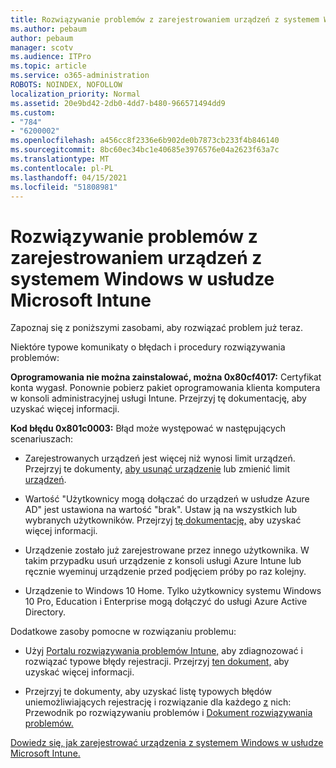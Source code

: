 ```yaml
---
title: Rozwiązywanie problemów z zarejestrowaniem urządzeń z systemem Windows w usłudze Microsoft Intune
ms.author: pebaum
author: pebaum
manager: scotv
ms.audience: ITPro
ms.topic: article
ms.service: o365-administration
ROBOTS: NOINDEX, NOFOLLOW
localization_priority: Normal
ms.assetid: 20e9bd42-2db0-4dd7-b480-966571494dd9
ms.custom:
- "784"
- "6200002"
ms.openlocfilehash: a456cc8f2336e6b902de0b7873cb233f4b846140
ms.sourcegitcommit: 8bc60ec34bc1e40685e3976576e04a2623f63a7c
ms.translationtype: MT
ms.contentlocale: pl-PL
ms.lasthandoff: 04/15/2021
ms.locfileid: "51808981"
---
```

# <a name="troubleshoot-issues-with-enrolling-windows-devices-in-microsoft-intune"></a>Rozwiązywanie problemów z zarejestrowaniem urządzeń z systemem Windows w usłudze Microsoft Intune

Zapoznaj się z poniższymi zasobami, aby rozwiązać problem już teraz.
  
Niektóre typowe komunikaty o błędach i procedury rozwiązywania problemów:
  
 **Oprogramowania nie można zainstalować, można 0x80cf4017:** Certyfikat konta wygasł. Ponownie pobierz pakiet oprogramowania klienta komputera w konsoli administracyjnej usługi Intune. Przejrzyj tę dokumentację, aby uzyskać więcej informacji.
  
 **Kod błędu 0x801c0003:** Błąd może występować w następujących scenariuszach:
  
-  Zarejestrowanych urządzeń jest więcej niż wynosi limit urządzeń. Przejrzyj te dokumenty, [aby usunąć urządzenie](https://docs.microsoft.com/intune/devices-wipe) lub zmienić limit [urządzeń](https://docs.microsoft.com/intune/enrollment-restrictions-set#set-device-limit-restrictions).

-  Wartość "Użytkownicy mogą dołączać do urządzeń w usłudze Azure AD" jest ustawiona na wartość "brak". Ustaw ją na wszystkich lub wybranych użytkowników. Przejrzyj [tę dokumentację,](https://docs.microsoft.com/azure/active-directory/device-management-azure-portal#configure-device-settings) aby uzyskać więcej informacji.

-  Urządzenie zostało już zarejestrowane przez innego użytkownika. W takim przypadku usuń urządzenie z konsoli usługi Azure Intune lub ręcznie wyeminuj urządzenie przed podjęciem próby po raz kolejny.

-  Urządzenie to Windows 10 Home. Tylko użytkownicy systemu Windows 10 Pro, Education i Enterprise mogą dołączyć do usługi Azure Active Directory.

Dodatkowe zasoby pomocne w rozwiązaniu problemu:
  
-  Użyj [Portalu rozwiązywania problemów Intune,](https://devicemanagement.microsoft.com/#blade/Microsoft_Intune_DeviceSettings/TroubleshootBlade) aby zdiagnozować i rozwiązać typowe błędy rejestracji. Przejrzyj [ten dokument,](https://docs.microsoft.com/intune/help-desk-operators) aby uzyskać więcej informacji.

-  Przejrzyj te dokumenty, aby uzyskać listę typowych błędów uniemożliwiających rejestrację i rozwiązanie dla każdego [z](https://support.microsoft.com/help/4089533/troubleshooting-windows-device-enrollment-problems-in-microsoft-intune) nich: Przewodnik po rozwiązywaniu problemów i [Dokument rozwiązywania problemów.](https://docs.microsoft.com/troubleshoot/mem/intune/troubleshoot-device-enrollment-in-intune)

[Dowiedz się, jak zarejestrować urządzenia z systemem Windows w usłudze Microsoft Intune.](https://docs.microsoft.com/intune/windows-enroll)
